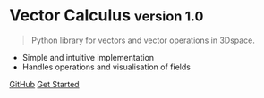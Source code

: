 # Vector Calculus <small>version 1.0</small>

> Python library for vectors and vector operations in 3Dspace.

- Simple and intuitive implementation
- Handles operations and visualisation of fields

[GitHub](https://github.com/sleepingsaint/vector_calculus)
[Get Started](/introduction)